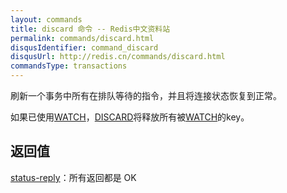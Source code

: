 ```yaml
---
layout: commands
title: discard 命令 -- Redis中文资料站
permalink: commands/discard.html
disqusIdentifier: command_discard
disqusUrl: http://redis.cn/commands/discard.html
commandsType: transactions
---
```


刷新一个事务中所有在排队等待的指令，并且将连接状态恢复到正常。

如果已使用[WATCH](/commands/watch.html)，[DISCARD](/commands/discard.html)将释放所有被[WATCH](/commands/watch.html)的key。

## 返回值

[status-reply](/topics/protocol.html#status-reply)：所有返回都是 OK